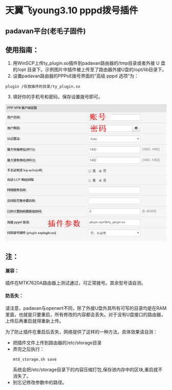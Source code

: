 # 天翼飞young3.10 pppd拨号插件
## padavan平台(老毛子固件)

## 使用指南：

1. 用WinSCP上传ty_plugin.so插件到padavan路由器的/tmp目录或者外接 U 盘的/opt 目录下。示例图片中插件被上传至了路由器外接U盘的/opt/lib目录下。
2. 设置padavan路由器的PPPoE拨号界面的“高级 pppd 选项”为：
```
plugin /存放插件的目录/ty_plugin.so
```

3. 填好你的手机号和密码，保存设置拨号即可。

![示意图](use.jpg)

## 注：

#### 兼容：
插件在MTK7620A路由器上测试通过，可正常拨号。其余型号请自测。

#### 防丢失：
请注意，padavan与openwrt不同，除了外接U盘外其所有可写的目录均是在RAM里面，也就是只要重启，所有修改的内容都会丢失。对于没有U盘接口的路由器，上传后再重启就得重新上传。

为了防止插件在重启后丢失，网络提供了这样的一种方法，具体效果请自测：
- 把插件文件上传到路由器的/etc/storage目录
- 弄完之后执行：
  ```
  mtd_storage.sh save
  ```
  系统会把/etc/storage目录下的内容压缩打包,保存进内存中的区块,重启就不消失了。
- 别忘记修改参数中的路径。
